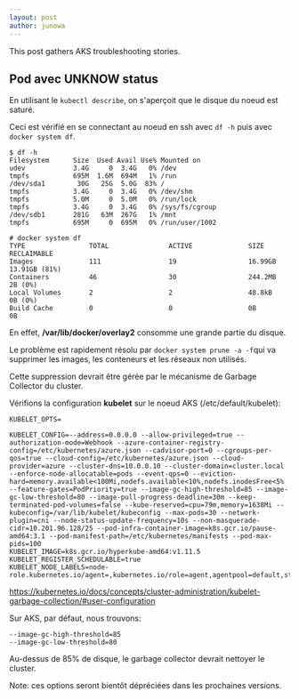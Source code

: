 ```yaml
---
layout: post
author: junowa
---
```


This post gathers AKS troubleshooting stories.

## Pod avec UNKNOW status

En utilisant le ```kubectl describe```, on s'aperçoit que le disque du noeud est saturé.

Ceci est vérifié en se connectant au noeud en ssh avec ```df -h``` puis avec ```docker system df```.
```
$ df -h
Filesystem      Size  Used Avail Use% Mounted on
udev            3.4G     0  3.4G   0% /dev
tmpfs           695M  1.6M  694M   1% /run
/dev/sda1        30G   25G  5.0G  83% /
tmpfs           3.4G     0  3.4G   0% /dev/shm
tmpfs           5.0M     0  5.0M   0% /run/lock
tmpfs           3.4G     0  3.4G   0% /sys/fs/cgroup
/dev/sdb1       281G   63M  267G   1% /mnt
tmpfs           695M     0  695M   0% /run/user/1002
```

```
# docker system df
TYPE                TOTAL               ACTIVE              SIZE                RECLAIMABLE
Images              111                 19                  16.99GB             13.91GB (81%)
Containers          46                  30                  244.2MB             2B (0%)
Local Volumes       2                   2                   48.8kB              0B (0%)
Build Cache         0                   0                   0B                  0B
```

En effet, **/var/lib/docker/overlay2** consomme une grande partie du disque.

Le problème est rapidement résolu par ```docker system prune -a -f```qui va supprimer les images, les conteneurs et les réseaux non utilisés.


Cette suppression devrait être gérée par le mécanisme de Garbage Collector du cluster.

Vérifions la configuration **kubelet** sur le noeud AKS (/etc/default/kubelet):

```
KUBELET_OPTS=

KUBELET_CONFIG=--address=0.0.0.0 --allow-privileged=true --authorization-mode=Webhook --azure-container-registry-config=/etc/kubernetes/azure.json --cadvisor-port=0 --cgroups-per-qos=true --cloud-config=/etc/kubernetes/azure.json --cloud-provider=azure --cluster-dns=10.0.0.10 --cluster-domain=cluster.local --enforce-node-allocatable=pods --event-qps=0 --eviction-hard=memory.available<100Mi,nodefs.available<10%,nodefs.inodesFree<5% --feature-gates=PodPriority=true --image-gc-high-threshold=85 --image-gc-low-threshold=80 --image-pull-progress-deadline=30m --keep-terminated-pod-volumes=false --kube-reserved=cpu=79m,memory=1638Mi --kubeconfig=/var/lib/kubelet/kubeconfig --max-pods=30 --network-plugin=cni --node-status-update-frequency=10s --non-masquerade-cidr=10.201.96.128/25 --pod-infra-container-image=k8s.gcr.io/pause-amd64:3.1 --pod-manifest-path=/etc/kubernetes/manifests --pod-max-pids=100
KUBELET_IMAGE=k8s.gcr.io/hyperkube-amd64:v1.11.5
KUBELET_REGISTER_SCHEDULABLE=true
KUBELET_NODE_LABELS=node-role.kubernetes.io/agent=,kubernetes.io/role=agent,agentpool=default,storageprofile=managed,storagetier=Standard_LRS,kubernetes.azure.com/cluster=MC_dev_kubernetes_westeurope
```

https://kubernetes.io/docs/concepts/cluster-administration/kubelet-garbage-collection/#user-configuration

Sur AKS, par défaut, nous trouvons:
```
--image-gc-high-threshold=85 
--image-gc-low-threshold=80
```

Au-dessus de 85% de disque, le garbage collector devrait nettoyer le cluster.

Note: ces options seront bientôt dépréciées dans les prochaines versions.
